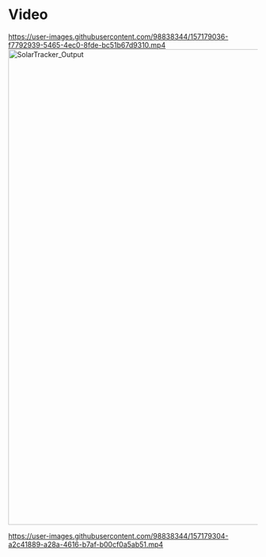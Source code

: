 # Video


https://user-images.githubusercontent.com/98838344/157179036-f7792939-5465-4ec0-8fde-bc51b67d9310.mp4
<img width="959" alt="SolarTracker_Output" src="https://user-images.githubusercontent.com/98838344/157178552-4aeccfdf-fc37-472e-a8b2-e3d318ab4241.png">


https://user-images.githubusercontent.com/98838344/157179304-a2c41889-a28a-4616-b7af-b00cf0a5ab51.mp4

